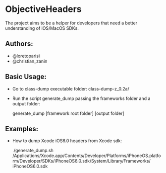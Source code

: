 ObjectiveHeaders
================
The project aims to be a helper for developers that need a better understanding of iOS/MacOS SDKs.

Authors:
---------

- @loretoparisi
- @christian_zanin


Basic Usage:
---------

- Go to class-dump executable folder: class-dump-z_0.2a/
- Run the script generate_dump passing the frameworks folder and a output folder:

    generate_dump [framework root folder] [output folder]


Examples:
---------

- How to dump Xcode iOS6.0 headers from Xcode sdk:

    ./generate_dump.sh /Applications/Xcode.app/Contents/Developer/Platforms/iPhoneOS.platform/Developer/SDKs/iPhoneOS6.0.sdk/System/Library/Frameworks/ iPhoneOS6.0.sdk